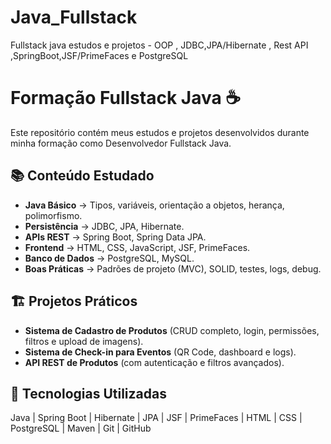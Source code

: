 # Java_Fullstack
Fullstack java estudos e projetos - OOP , JDBC,JPA/Hibernate , Rest API ,SpringBoot,JSF/PrimeFaces e PostgreSQL
# Formação Fullstack Java ☕

Este repositório contém meus estudos e projetos desenvolvidos durante minha formação como Desenvolvedor Fullstack Java.

## 📚 Conteúdo Estudado
- **Java Básico** → Tipos, variáveis, orientação a objetos, herança, polimorfismo.
- **Persistência** → JDBC, JPA, Hibernate.
- **APIs REST** → Spring Boot, Spring Data JPA.
- **Frontend** → HTML, CSS, JavaScript, JSF, PrimeFaces.
- **Banco de Dados** → PostgreSQL, MySQL.
- **Boas Práticas** → Padrões de projeto (MVC), SOLID, testes, logs, debug.

## 🏗 Projetos Práticos
- **Sistema de Cadastro de Produtos** (CRUD completo, login, permissões, filtros e upload de imagens).
- **Sistema de Check-in para Eventos** (QR Code, dashboard e logs).
- **API REST de Produtos** (com autenticação e filtros avançados).

## 🔧 Tecnologias Utilizadas
Java | Spring Boot | Hibernate | JPA | JSF | PrimeFaces | HTML | CSS | PostgreSQL | Maven | Git | GitHub
